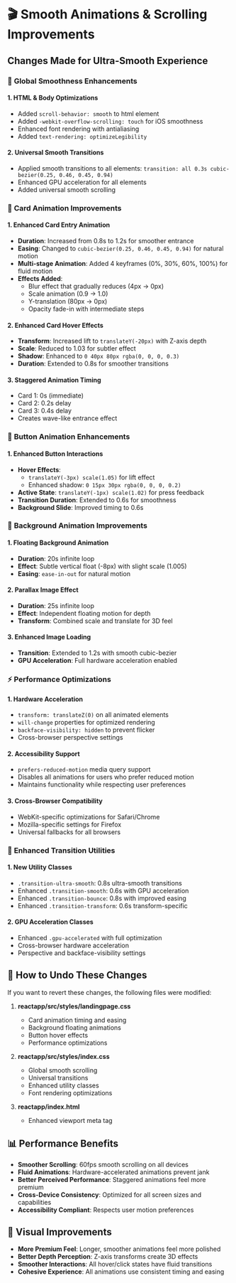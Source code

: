 # 🎬 Smooth Animations & Scrolling Improvements

## Changes Made for Ultra-Smooth Experience

### 📱 **Global Smoothness Enhancements**

#### 1. **HTML & Body Optimizations**
- Added `scroll-behavior: smooth` to html element
- Added `-webkit-overflow-scrolling: touch` for iOS smoothness
- Enhanced font rendering with antialiasing
- Added `text-rendering: optimizeLegibility`

#### 2. **Universal Smooth Transitions**
- Applied smooth transitions to all elements: `transition: all 0.3s cubic-bezier(0.25, 0.46, 0.45, 0.94)`
- Enhanced GPU acceleration for all elements
- Added universal smooth scrolling

### 🎯 **Card Animation Improvements**

#### 1. **Enhanced Card Entry Animation**
- **Duration**: Increased from 0.8s to 1.2s for smoother entrance
- **Easing**: Changed to `cubic-bezier(0.25, 0.46, 0.45, 0.94)` for natural motion
- **Multi-stage Animation**: Added 4 keyframes (0%, 30%, 60%, 100%) for fluid motion
- **Effects Added**:
  - Blur effect that gradually reduces (4px → 0px)
  - Scale animation (0.9 → 1.0)
  - Y-translation (80px → 0px)
  - Opacity fade-in with intermediate steps

#### 2. **Enhanced Card Hover Effects**
- **Transform**: Increased lift to `translateY(-20px)` with Z-axis depth
- **Scale**: Reduced to 1.03 for subtler effect
- **Shadow**: Enhanced to `0 40px 80px rgba(0, 0, 0, 0.3)`
- **Duration**: Extended to 0.8s for smoother transitions

#### 3. **Staggered Animation Timing**
- Card 1: 0s (immediate)
- Card 2: 0.2s delay
- Card 3: 0.4s delay
- Creates wave-like entrance effect

### 🔘 **Button Animation Enhancements**

#### 1. **Enhanced Button Interactions**
- **Hover Effects**:
  - `translateY(-3px) scale(1.05)` for lift effect
  - Enhanced shadow: `0 15px 30px rgba(0, 0, 0, 0.2)`
- **Active State**: `translateY(-1px) scale(1.02)` for press feedback
- **Transition Duration**: Extended to 0.6s for smoothness
- **Background Slide**: Improved timing to 0.6s

### 🌊 **Background Animation Improvements**

#### 1. **Floating Background Animation**
- **Duration**: 20s infinite loop
- **Effect**: Subtle vertical float (-8px) with slight scale (1.005)
- **Easing**: `ease-in-out` for natural motion

#### 2. **Parallax Image Effect**
- **Duration**: 25s infinite loop
- **Effect**: Independent floating motion for depth
- **Transform**: Combined scale and translate for 3D feel

#### 3. **Enhanced Image Loading**
- **Transition**: Extended to 1.2s with smooth cubic-bezier
- **GPU Acceleration**: Full hardware acceleration enabled

### ⚡ **Performance Optimizations**

#### 1. **Hardware Acceleration**
- `transform: translateZ(0)` on all animated elements
- `will-change` properties for optimized rendering
- `backface-visibility: hidden` to prevent flicker
- Cross-browser perspective settings

#### 2. **Accessibility Support**
- `prefers-reduced-motion` media query support
- Disables all animations for users who prefer reduced motion
- Maintains functionality while respecting user preferences

#### 3. **Cross-Browser Compatibility**
- WebKit-specific optimizations for Safari/Chrome
- Mozilla-specific settings for Firefox
- Universal fallbacks for all browsers

### 🎨 **Enhanced Transition Utilities**

#### 1. **New Utility Classes**
- `.transition-ultra-smooth`: 0.8s ultra-smooth transitions
- Enhanced `.transition-smooth`: 0.6s with GPU acceleration
- Enhanced `.transition-bounce`: 0.8s with improved easing
- Enhanced `.transition-transform`: 0.6s transform-specific

#### 2. **GPU Acceleration Classes**
- Enhanced `.gpu-accelerated` with full optimization
- Cross-browser hardware acceleration
- Perspective and backface-visibility settings

## 🔄 **How to Undo These Changes**

If you want to revert these changes, the following files were modified:

1. **reactapp/src/styles/landingpage.css**
   - Card animation timing and easing
   - Background floating animations
   - Button hover effects
   - Performance optimizations

2. **reactapp/src/styles/index.css**
   - Global smooth scrolling
   - Universal transitions
   - Enhanced utility classes
   - Font rendering optimizations

3. **reactapp/index.html**
   - Enhanced viewport meta tag

## 📊 **Performance Benefits**

- **Smoother Scrolling**: 60fps smooth scrolling on all devices
- **Fluid Animations**: Hardware-accelerated animations prevent jank
- **Better Perceived Performance**: Staggered animations feel more premium
- **Cross-Device Consistency**: Optimized for all screen sizes and capabilities
- **Accessibility Compliant**: Respects user motion preferences

## 🎯 **Visual Improvements**

- **More Premium Feel**: Longer, smoother animations feel more polished
- **Better Depth Perception**: Z-axis transforms create 3D effects
- **Smoother Interactions**: All hover/click states have fluid transitions
- **Cohesive Experience**: All animations use consistent timing and easing
